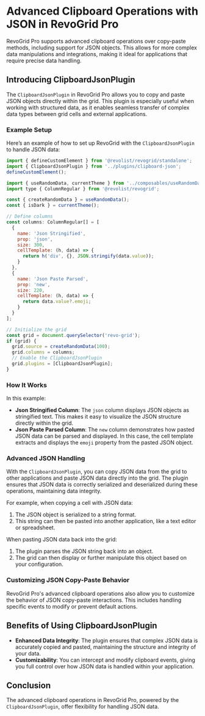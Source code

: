 # Advanced Clipboard Operations with JSON in RevoGrid Pro

RevoGrid Pro supports advanced clipboard operations over copy-paste methods, including support for JSON objects. This allows for more complex data manipulations and integrations, making it ideal for applications that require precise data handling.

## Introducing ClipboardJsonPlugin

The `ClipboardJsonPlugin` in RevoGrid Pro allows you to copy and paste JSON objects directly within the grid. This plugin is especially useful when working with structured data, as it enables seamless transfer of complex data types between grid cells and external applications.

### Example Setup

Here’s an example of how to set up RevoGrid with the `ClipboardJsonPlugin` to handle JSON data:

```javascript
import { defineCustomElement } from '@revolist/revogrid/standalone';
import { ClipboardJsonPlugin } from '../plugins/clipboard-json';
defineCustomElement();

import { useRandomData, currentTheme } from '../composables/useRandomData';
import type { ColumnRegular } from '@revolist/revogrid';

const { createRandomData } = useRandomData();
const { isDark } = currentTheme();

// Define columns
const columns: ColumnRegular[] = [
  {
    name: 'Json Stringified',
    prop: 'json',
    size: 300,
    cellTemplate: (h, data) => {
      return h('div', {}, JSON.stringify(data.value));
    }
  },
  {
    name: 'Json Paste Parsed',
    prop: 'new',
    size: 220,
    cellTemplate: (h, data) => {
      return data.value?.emoji;
    }
  }
];

// Initialize the grid
const grid = document.querySelector('revo-grid');
if (grid) {
  grid.source = createRandomData(100);
  grid.columns = columns;
  // Enable the ClipboardJsonPlugin
  grid.plugins = [ClipboardJsonPlugin];
}
```

### How It Works

In this example:

- **Json Stringified Column**: The `json` column displays JSON objects as stringified text. This makes it easy to visualize the JSON structure directly within the grid.
- **Json Paste Parsed Column**: The `new` column demonstrates how pasted JSON data can be parsed and displayed. In this case, the cell template extracts and displays the `emoji` property from the pasted JSON object.

### Advanced JSON Handling

With the `ClipboardJsonPlugin`, you can copy JSON data from the grid to other applications and paste JSON data directly into the grid. The plugin ensures that JSON data is correctly serialized and deserialized during these operations, maintaining data integrity.

For example, when copying a cell with JSON data:

1. The JSON object is serialized to a string format.
2. This string can then be pasted into another application, like a text editor or spreadsheet.

When pasting JSON data back into the grid:

1. The plugin parses the JSON string back into an object.
2. The grid can then display or further manipulate this object based on your configuration.

### Customizing JSON Copy-Paste Behavior

RevoGrid Pro's advanced clipboard operations also allow you to customize the behavior of JSON copy-paste interactions. This includes handling specific events to modify or prevent default actions.


## Benefits of Using ClipboardJsonPlugin

- **Enhanced Data Integrity**: The plugin ensures that complex JSON data is accurately copied and pasted, maintaining the structure and integrity of your data.
- **Customizability**: You can intercept and modify clipboard events, giving you full control over how JSON data is handled within your application.

## Conclusion

The advanced clipboard operations in RevoGrid Pro, powered by the `ClipboardJsonPlugin`, offer flexibility for handling JSON data.
